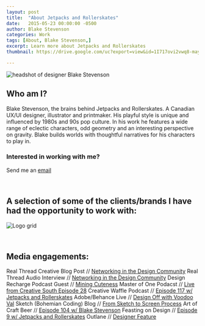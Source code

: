 ```yaml
---
layout: post
title:  "About Jetpacks and Rollerskates"
date:   2015-05-23 00:00:00 -0500
author: Blake Stevenson
categories: Work
tags: [About, Blake Stevenson,]
excerpt: Learn more about Jetpacks and Rollerskates
thumbnail: https://drive.google.com/uc?export=view&id=1I717ovi2vwq8-mayb3dDWrg5PdZOSn76

---
```


![headshot of designer Blake Stevenson](https://drive.google.com/uc?export=view&id=1I717ovi2vwq8-mayb3dDWrg5PdZOSn76)

## Who am I?

Blake Stevenson, the brains behind Jetpacks and Rollerskates. A Canadian UX/UI designer, illustrator and printmaker. His playful style is unique and influenced by 1980s and 90s pop culture. In his work he features a wide range of eclectic characters, odd geometry and an interesting perspective on gravity. Blake builds worlds with thoughtful narratives for his characters to play in.

### Interested in working with me?
Send me an [email](mailto:blake@jetpacksandrollerskates.com)

&nbsp;

## A selection of some of the clients/brands I have had the opportunity to work with:

![Logo grid](https://drive.google.com/uc?export=view&id=1MHjS_dXZAV55oUUA_L9egGcg41yHbL3a)

&nbsp;

## Media engagements:

Real Thread Creative Blog Post // [Networking in the Design Community](https://www.realthread.com/blog/networking-in-the-design-community) 
Real Thread Audio Interview // [Networking in the Design Community](https://www.youtube.com/watch?v=Dg-wvO4Rd_g&feature=emb_title) 
Design Recharge Podcast Guest // [Mining Cuteness](https://www.youtube.com/watch?v=UQ48Vr2d2Ds&list=PLf3CLebh1UCb2BV06CA9HoQXjJ_Q36Zjk&index=107)
Master of One Podacst // [Live from Creative South Episode 28](https://master-of-one-network.simplecast.com/episodes/creative-south-live-episode-28-blake-22902129)
Creative Waffle Podcast // [Episode 117 w/ Jetpacks and Rollerskates](https://www.youtube.com/watch?v=KUnSIdK1fIM&t=761s)
Adobe/Behance Live // [Design Off with Voodoo Val](https://www.youtube.com/watch?v=2P2pAy3Ijic&t=2585s)
Sketch (Bohemian Coding) Blog // [From Sketch to Screen Process](https://www.sketch.com/blog/2019/10/14/from-sketch-to-screen-how-blake-stevenson-created-our-ambassador-art-print/)
Art of Craft Beer // [Episode 104 w/ Blake Stevenson](https://www.16ozcanvas.com/podcasts/episode-104-blake-stevenson-elora-brewing-co)
Feasting on Design // [Episode 9 w/ Jetpacks and Rollerskates](https://podcasts.apple.com/us/podcast/9-blake-stevenson-of-jetpacks-and-rollerskates/id1081610301?i=1000365821713&l=es)
Outlane // [Designer Feature](https://outlane.co/now/featured-designer-jetpacks-rollerskates/)


